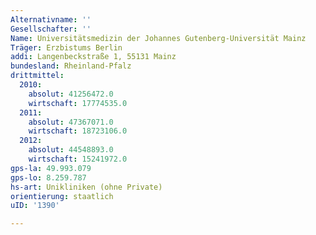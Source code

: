 ```yaml
---
Alternativname: ''
Gesellschafter: ''
Name: Universitätsmedizin der Johannes Gutenberg-Universität Mainz
Träger: Erzbistums Berlin
addi: Langenbeckstraße 1, 55131 Mainz
bundesland: Rheinland-Pfalz
drittmittel:
  2010:
    absolut: 41256472.0
    wirtschaft: 17774535.0
  2011:
    absolut: 47367071.0
    wirtschaft: 18723106.0
  2012:
    absolut: 44548893.0
    wirtschaft: 15241972.0
gps-la: 49.993.079
gps-lo: 8.259.787
hs-art: Unikliniken (ohne Private)
orientierung: staatlich
uID: '1390'

---
```


